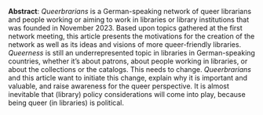 **Abstract**: *Queerbrarians* is a German-speaking network of queer librarians and people working or aiming to work in libraries or library institutions that was founded in November 2023. Based upon topics gathered at the first network meeting, this article presents the motivations for the creation of the network as well as its ideas and visions of more queer-friendly libraries. *Queerness* is still an underrepresented topic in libraries in German-speaking countries, whether it’s about patrons, about people working in libraries, or about the collections or the catalogs. This needs to change. *Queerbrarians* and this article want to initiate this change, explain why it is important and valuable, and raise awareness for the queer perspective. It is almost inevitable that (library) policy considerations will come into play, because being queer (in libraries) is political.
